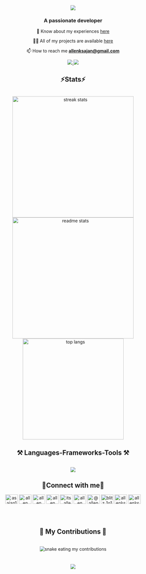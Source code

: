 <h1 align="center">
    <img src="https://readme-typing-svg.herokuapp.com/?font=Righteous&size=35&center=true&vCenter=true&width=500&height=70&duration=4000&lines=Hi+There!+👋;+I'm+Allen+K+Sajan!;" />
</h1>

<h3 align="center">A passionate developer</h3>

<div align="center">

📄 Know about my experiences [here](https://allenksajan.me/CV-Allen%20Kuttookaran%20Sajan.pdf)

👨‍💻 All of my projects are available [here](https://allenksajan.me/)

📫 How to reach me <b>allenksajan@gmail.com</b>

<div align="center"> 
  <a href="mailto:allenksajan@gmail.com">
    <img src="https://img.shields.io/badge/Gmail-333333?style=for-the-badge&logo=gmail&logoColor=red" />
  </a>

 <a href="https://allenkuttookaransajan.github.io/allenksajan.me/" target="_blank">
     <img src="https://img.shields.io/badge/Portfolio-FF5722?style=for-the-badge&logo=todoist&logoColor=white" target="_blank" /> <!-- sqlite, safari, google-chrome are other good icon options -->
  </a>
</div>

<div>
<h2 align='center'>⚡Stats⚡</h2>

<br>
<div align=center>
  <img width=390 src="https://streak-stats.demolab.com/?user=allenkuttookaransajan&count_private=true&theme=react&border_radius=10" alt="streak stats"/>
  <img width=390 src="https://github-readme-stats-salesp07.vercel.app/api?username=allenkuttookaransajan&count_private=true&show_icons=true&theme=react&rank_icon=github&border_radius=10" alt="readme stats" />
  <br/>
  <img width=325 align="center" src="https://github-readme-stats-salesp07.vercel.app/api/top-langs/?username=allenkuttookaransajan&hide=HTML&langs_count=8&layout=compact&theme=react&border_radius=10&size_weight=0.5&count_weight=0.5&exclude_repo=github-readme-stats" alt="top langs" />
</div>

</div>

<h2 align="center">⚒️ Languages-Frameworks-Tools ⚒️</h2>
<br/>
<div align="center">
    <img src="https://skillicons.dev/icons?i=nodejs,github,python,javascript,c,cpp,css,java,git,godot,html,kotlin,linux,matlab,mysql,neovim,py,r,react,tensorflow,unity,unreal,vim,vscode,blender,aws,atom,appwrite,androidstudio,bash&perline=5" />
<br>
</div>

<h2 align="center">📱Connect with me📱</h2>
<div>
<p align="center">
<a href="https://twitter.com/asajan10" target="blank"><img align="center" src="https://raw.githubusercontent.com/rahuldkjain/github-profile-readme-generator/master/src/images/icons/Social/twitter.svg" alt="asajan10" height="30" width="40" /></a>
<a href="https://www.linkedin.com/in/allen-sajan-2b66a3245/" target="blank"><img align="center" src="https://raw.githubusercontent.com/rahuldkjain/github-profile-readme-generator/master/src/images/icons/Social/linked-in-alt.svg" alt="allen sajan" height="30" width="40" /></a>
<a href="https://www.kaggle.com/allensajan" target="blank"><img align="center" src="https://raw.githubusercontent.com/rahuldkjain/github-profile-readme-generator/master/src/images/icons/Social/kaggle.svg" alt="allen kuttookaran sajan" height="30" width="40" /></a>
<a href="https://www.facebook.com/allen.sajan.5/" target="blank"><img align="center" src="https://raw.githubusercontent.com/rahuldkjain/github-profile-readme-generator/master/src/images/icons/Social/facebook.svg" alt="allen sajan" height="30" width="40" /></a>
<a href="https://instagram.com/its_alleeen_" target="blank"><img align="center" src="https://raw.githubusercontent.com/rahuldkjain/github-profile-readme-generator/master/src/images/icons/Social/instagram.svg" alt="its_alleeen_" height="30" width="40" /></a>
<a href="https://www.behance.net/allenksajan" target="blank"><img align="center" src="https://raw.githubusercontent.com/rahuldkjain/github-profile-readme-generator/master/src/images/icons/Social/behance.svg" alt="allen sajan" height="30" width="40" /></a>
<a href="https://medium.com/@allenksajan" target="blank"><img align="center" src="https://raw.githubusercontent.com/rahuldkjain/github-profile-readme-generator/master/src/images/icons/Social/medium.svg" alt="@allenksajan" height="30" width="40" /></a>
<a href="https://www.codechef.com/users/blitz_1o1" target="blank"><img align="center" src="https://cdn.jsdelivr.net/npm/simple-icons@3.1.0/icons/codechef.svg" alt="blitz_1o1" height="30" width="40" /></a>
<a href="https://www.hackerrank.com/allenksajan" target="blank"><img align="center" src="https://raw.githubusercontent.com/rahuldkjain/github-profile-readme-generator/master/src/images/icons/Social/hackerrank.svg" alt="allenksajan" height="30" width="40" /></a>
<a href="https://www.leetcode.com/allenksajan" target="blank"><img align="center" src="https://raw.githubusercontent.com/rahuldkjain/github-profile-readme-generator/master/src/images/icons/Social/leet-code.svg" alt="allenksajan" height="30" width="40" /></a>
</p>
</div>
<br/><br/>

<div align="center">
  <h2>🐍 My Contributions 🐍</h2>
  <br>
  <img alt="snake eating my contributions" src="https://raw.githubusercontent.com/allenkuttookaransajan/allenkuttookaransajan /output/github-contribution-grid-snake.svg" />
  <br/><br/>
</div>

<div>
<h3 align="center">
    <img src="https://readme-typing-svg.herokuapp.com/?font=Righteous&size=25&center=true&vCenter=true&width=500&height=70&duration=4000&lines=Thanks+for+visiting!+✌️;+Shoot+me+a+message+on+Linkedin!;I'm+always+down+to+collab+:)">
</h3>
</div>

